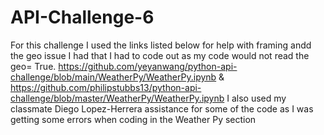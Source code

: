 # API-Challenge-6
For this challenge I used the links listed below for help with framing andd the geo issue I had that I had to code out as my code would not read the geo= True.
https://github.com/yeyanwang/python-api-challenge/blob/main/WeatherPy/WeatherPy.ipynb & https://github.com/philipstubbs13/python-api-challenge/blob/master/WeatherPy/WeatherPy.ipynb
I also used my classmate Diego Lopez-Herrera assistance for some of the code as I was getting some errors when coding in the Weather Py section
